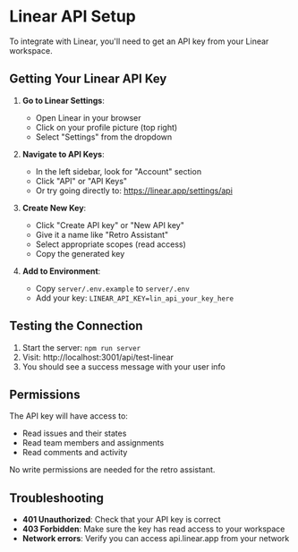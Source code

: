 # Linear API Setup

To integrate with Linear, you'll need to get an API key from your Linear workspace.

## Getting Your Linear API Key

1. **Go to Linear Settings**:

   - Open Linear in your browser
   - Click on your profile picture (top right)
   - Select "Settings" from the dropdown

2. **Navigate to API Keys**:

   - In the left sidebar, look for "Account" section
   - Click "API" or "API Keys"
   - Or try going directly to: https://linear.app/settings/api

3. **Create New Key**:

   - Click "Create API key" or "New API key"
   - Give it a name like "Retro Assistant"
   - Select appropriate scopes (read access)
   - Copy the generated key

4. **Add to Environment**:
   - Copy `server/.env.example` to `server/.env`
   - Add your key: `LINEAR_API_KEY=lin_api_your_key_here`

## Testing the Connection

1. Start the server: `npm run server`
2. Visit: http://localhost:3001/api/test-linear
3. You should see a success message with your user info

## Permissions

The API key will have access to:

- Read issues and their states
- Read team members and assignments
- Read comments and activity

No write permissions are needed for the retro assistant.

## Troubleshooting

- **401 Unauthorized**: Check that your API key is correct
- **403 Forbidden**: Make sure the key has read access to your workspace
- **Network errors**: Verify you can access api.linear.app from your network
